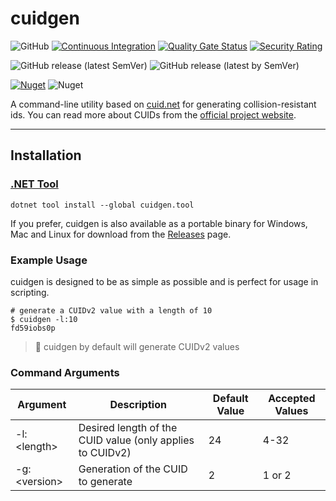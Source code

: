 # cuidgen

![GitHub](https://img.shields.io/github/license/xaevik/cuidgen?logo=github&style=flat) [![Continuous Integration](https://github.com/xaevik/cuidgen/actions/workflows/ci.yaml/badge.svg)](https://github.com/xaevik/cuidgen/actions/workflows/ci.yaml) [![Quality Gate Status](https://sonarcloud.io/api/project_badges/measure?project=cuidgen&metric=alert_status)](https://sonarcloud.io/summary/overall?id=cuidgen) [![Security Rating](https://sonarcloud.io/api/project_badges/measure?project=cuidgen&metric=security_rating)](https://sonarcloud.io/summary/overall?id=cuidgen)

![GitHub release (latest SemVer)](https://img.shields.io/github/v/release/xaevik/cuidgen)
![GitHub release (latest by SemVer)](https://img.shields.io/github/downloads/xaevik/cuidgen/latest/total)

[![Nuget](https://img.shields.io/nuget/vpre/cuidgen.tool)](https://www.nuget.org/packages/cuidgen.tool)
![Nuget](https://img.shields.io/nuget/dt/cuidgen.tool)


A command-line utility based on [cuid.net](https://github.com/xaevik/cuid.net/) for generating collision-resistant ids. You can read more about CUIDs from the [official project website](https://github.com/paralleldrive/cuid2).

---

## Installation

### [.NET Tool](https://learn.microsoft.com/en-us/dotnet/core/tools/global-tools)

```shell
dotnet tool install --global cuidgen.tool
```

If you prefer, cuidgen is also available as a portable binary for Windows, Mac and Linux for download from the [Releases](https://github.com/xaevik/cuidgen/releases) page.

### Example Usage

cuidgen is designed to be as simple as possible and is perfect for usage in scripting.

```shell
# generate a CUIDv2 value with a length of 10
$ cuidgen -l:10
fd59iobs0p
```

> :memo: cuidgen by default will generate CUIDv2 values

### Command Arguments

| Argument       | Description                                               | Default Value | Accepted Values |
|----------------|-----------------------------------------------------------| ------------- |-----------------|
| -l:\<length\>  | Desired length of the CUID value (only applies to CUIDv2) | 24            | 4-32            |
| -g:\<version\> | Generation of the CUID to generate                        | 2             | 1 or 2          |

